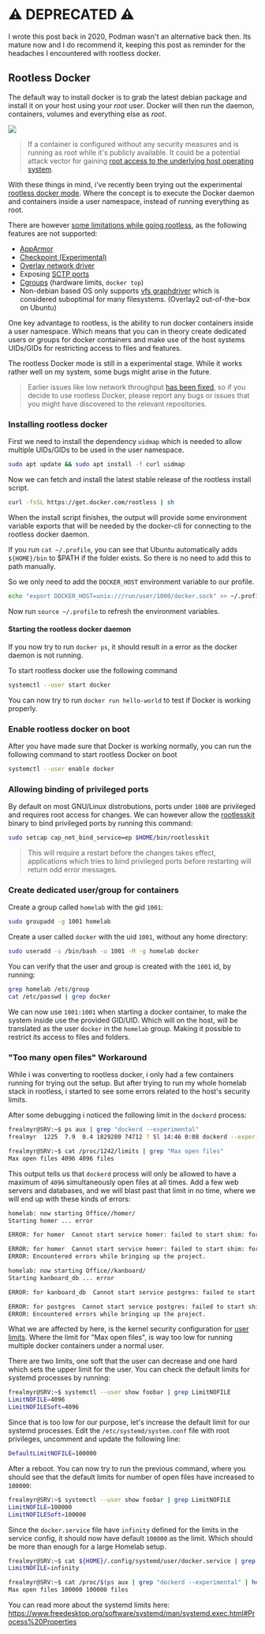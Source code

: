 # ⚠️ DEPRECATED ⚠️

I wrote this post back in 2020, Podman wasn't an alternative back then. Its mature now and I do recommend it, keeping this post as reminder for the headaches I encountered with rootless docker.

## Rootless Docker

The default way to install docker is to grab the latest debian package and install it on your host using your _root_ user. Docker will then run the daemon, containers, volumes and everything else as _root_.

![ ](\homelab\images\sandwich.png#center)

>If a container is configured without any security measures and is running as root while it's publicly available. It could be a potential attack vector for gaining [root access to the underlying host operating system](https://blog.trailofbits.com/2019/07/19/understanding-docker-container-escapes/).

With these things in mind, i've recently been trying out the experimental [rootless docker mode](https://docs.docker.com/engine/security/rootless/). Where the concept is to execute the Docker daemon and containers inside a user namespace, instead of running everything as root.

There are however [some limitations while going rootless](https://docs.docker.com/engine/security/rootless/#known-limitations), as the following features are not supported:

- [AppArmor](https://cloud.google.com/container-optimized-os/docs/how-to/secure-apparmor)
- [Checkpoint (Experimental)](https://docs.docker.com/engine/reference/commandline/checkpoint/)
- [Overlay network driver](https://docs.docker.com/network/overlay/)
- Exposing [SCTP ports](https://en.wikipedia.org/wiki/Stream_Control_Transmission_Protocol)
- [Cgroups](https://docs.docker.com/config/containers/resource_constraints/) (hardware limits, `docker top`)
- Non-debian based OS only supports [vfs graphdriver](https://docs.docker.com/storage/storagedriver/select-storage-driver/) which is considered suboptimal for many filesystems. (Overlay2 out-of-the-box on Ubuntu)

One key advantage to rootless, is the ability to run docker containers inside a user namespace. Which means that you can in theory create dedicated users or groups for docker containers and make use of the host systems UIDs/GIDs for restricting access to files and features.

The rootless Docker mode is still in a experimental stage. While it works rather well on my system, some bugs might arise in the future.

>Earlier issues like low network throughput [has been fixed](https://github.com/AkihiroSuda/libpod/commit/da7595a69fc15d131c9d8123d0a165bdde4232b6), so if you decide to use rootless Docker, please report any bugs or issues that you might have discovered to the relevant repositories.

### Installing rootless docker

First we need to install the dependency `uidmap` which is needed to allow multiple UIDs/GIDs to be used in the user namespace.

```bash
sudo apt update && sudo apt install -f curl uidmap
```

Now we can fetch and install the latest stable release of the rootless install script.

```bash
curl -fsSL https://get.docker.com/rootless | sh
```

When the install script finishes, the output will provide some environment variable exports that will be needed by the docker-cli for connecting to the rootless docker daemon.

If you run `cat ~/.profile`, you can see that Ubuntu automatically adds `${HOME}/bin` to $PATH if the folder exists. So there is no need to add this to path manually.

So we only need to add the `DOCKER_HOST` environment variable to our profile.

```bash
echo "export DOCKER_HOST=unix:///run/user/1000/docker.sock" >> ~/.profile
```

Now run `source ~/.profile` to refresh the environment variables.

#### Starting the rootless docker daemon

If you now try to run `docker ps`, it should result in a error as the docker daemon is not running.

To start rootless docker use the following command

```bash
systemctl --user start docker
```

You can now try to run `docker run hello-world` to test if Docker is working properly.

### Enable rootless docker on boot

After you have made sure that Docker is working normally, you can run the following command to start rootless Docker on boot

```bash
systemctl --user enable docker
```

### Allowing binding of privileged ports

By default on most GNU/Linux distrobutions, ports under `1000` are privileged and requires root access for changes. We can however allow the [rootlesskit](https://github.com/rootless-containers/rootlesskit) binary to bind privileged ports by running this command:

```bash
sudo setcap cap_net_bind_service=ep $HOME/bin/rootlesskit
```

>This will require a restart before the changes takes effect, applications which tries to bind privileged ports before restarting will return odd error messages.

### Create dedicated user/group for containers

Create a group called `homelab` with the gid `1001`:

```bash
sudo groupadd -g 1001 homelab
```

Create a user called `docker` with the uid `1001`, without any home directory:

```bash
sudo useradd -s /bin/bash -u 1001 -M -g homelab docker
```

You can verify that the user and group is created with the `1001` id, by running:

```bash
grep homelab /etc/group
cat /etc/passwd | grep docker
```

We can now use `1001:1001` when starting a docker container, to make the system inside use the provided GID/UID. Which will on the host, will be translated as the user `docker` in the `homelab` group. Making it possible to restrict its access to files and folders.


### "Too many open files" Workaround

While i was converting to rootless docker, i only had a few containers running for trying out the setup. But after trying to run my whole homelab stack in rootless, i started to see some errors related to the host's security limits.

After some debugging i noticed the following limit in the `dockerd` process:

```bash
frealmyr@SRV:~$ ps aux | grep "dockerd --experimental"
frealmyr  1225  7.9  0.4 1829280 74712 ? Sl 14:46 0:08 dockerd --experimental --storage-driver=overlay2

frealmyr@SRV:~$ cat /proc/1242/limits | grep "Max open files"
Max open files 4096 4096 files
```

This output tells us that `dockerd` process will only be allowed to have a maximum of `4096` simultaneously open files at all times. Add a few web servers and databases, and we will blast past that limit in no time, where we will end up with these kinds of errors:

```bash
homelab: now starting Office//homer/
Starting homer ... error

ERROR: for homer  Cannot start service homer: failed to start shim: fork/exec /home/frealmyr/bin/containerd-shim: too many open files: unknown

ERROR: for homer  Cannot start service homer: failed to start shim: fork/exec /home/frealmyr/bin/containerd-shim: too many open files: unknown
ERROR: Encountered errors while bringing up the project.

homelab: now starting Office//kanboard/
Starting kanboard_db ... error

ERROR: for kanboard_db  Cannot start service postgres: failed to start shim: fork/exec /home/frealmyr/bin/containerd-shim: too many open files: unknown

ERROR: for postgres  Cannot start service postgres: failed to start shim: fork/exec /home/frealmyr/bin/containerd-shim: too many open files: unknown
ERROR: Encountered errors while bringing up the project.
```

What we are affected by here, is the kernel security configuration for [user limits](https://ss64.com/bash/ulimit.html). Where the limit for "Max open files", is way too low for running multiple docker containers under a normal user.

There are two limits, one soft that the user can decrease and one hard which sets the upper limit for the user. You can check the default limits for systemd processes by running:

```bash
frealmyr@SRV:~$ systemctl --user show foobar | grep LimitNOFILE
LimitNOFILE=4096
LimitNOFILESoft=4096
```

Since that is too low for our purpose, let's increase the default limit for our systemd processes. Edit the `/etc/systemd/system.conf` file with root privileges, uncomment and update the following line:

```bash
DefaultLimitNOFILE=100000
```

After a reboot. You can now try to run the previous command, where you should see that the default limits for number of open files have increased to `100000`:

```bash
frealmyr@SRV:~$ systemctl --user show foobar | grep LimitNOFILE
LimitNOFILE=100000
LimitNOFILESoft=100000
```

Since the `docker.service` file have `infinity` defined for the limits in the service config, it should now have default `100000` as the limit. Which should be more than enough for a large Homelab setup.

```bash
frealmyr@SRV:~$ cat ${HOME}/.config/systemd/user/docker.service | grep LimitNOFILE
LimitNOFILE=infinity

frealmyr@SRV:~$ cat /proc/$(ps aux | grep "dockerd --experimental" | head -n1 | awk '{print $2}')/limits | grep "Max open files"
Max open files 100000 100000 files
```

You can read more about the systemd limits here: https://www.freedesktop.org/software/systemd/man/systemd.exec.html#Process%20Properties